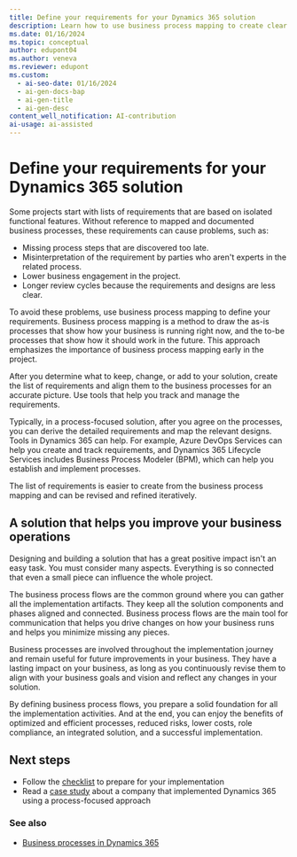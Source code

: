 ```yaml
---
title: Define your requirements for your Dynamics 365 solution
description: Learn how to use business process mapping to create clear and accurate requirements for your Dynamics 365 solution and improve your business operations.
ms.date: 01/16/2024
ms.topic: conceptual
author: edupont04
ms.author: veneva
ms.reviewer: edupont
ms.custom:
  - ai-seo-date: 01/16/2024
  - ai-gen-docs-bap
  - ai-gen-title
  - ai-gen-desc
content_well_notification: AI-contribution
ai-usage: ai-assisted
---
```


# Define your requirements for your Dynamics 365 solution

Some projects start with lists of requirements that are based on isolated functional features. Without reference to mapped and documented business processes, these requirements can cause problems, such as:

- Missing process steps that are discovered too late.
- Misinterpretation of the requirement by parties who aren't experts in the related process.
- Lower business engagement in the project.
- Longer review cycles because the requirements and designs are less clear.

To avoid these problems, use business process mapping to define your requirements. Business process mapping is a method to draw the as-is processes that show how your business is running right now, and the to-be processes that show how it should work in the future. This approach emphasizes the importance of business process mapping early in the project.

After you determine what to keep, change, or add to your solution, create the list of requirements and align them to the business processes for an accurate picture. Use tools that help you track and manage the requirements.

Typically, in a process-focused solution, after you agree on the processes, you can derive the detailed requirements and map the relevant designs. Tools in Dynamics 365 can help. For example, Azure DevOps Services can help you create and track requirements, and Dynamics 365 Lifecycle Services includes Business Process Modeler (BPM), which can help you establish and implement processes.

The list of requirements is easier to create from the business process mapping and can be revised and refined iteratively.

## A solution that helps you improve your business operations

Designing and building a solution that has a great positive impact isn't an easy task. You must consider many aspects. Everything is so connected that even a small piece can influence the whole project.

The business process flows are the common ground where you can gather all the implementation artifacts. They keep all the solution components and phases aligned and connected. Business process flows are the main tool for communication that helps you drive changes on how your business runs and helps you minimize missing any pieces.

Business processes are involved throughout the implementation journey and remain useful for future improvements in your business. They have a lasting impact on your business, as long as you continuously revise them to align with your business goals and vision and reflect any changes in your solution.

By defining business process flows, you prepare a solid foundation for all the implementation activities. And at the end, you can enjoy the benefits of optimized and efficient processes, reduced risks, lower costs, role compliance, an integrated solution, and a successful implementation.

## Next steps

- Follow the [checklist](process-focused-solution-checklist.md) to prepare for your implementation
- Read a [case study](process-focused-solution-case-study-journey.md) about a company that implemented Dynamics 365 using a process-focused approach

### See also

- [Business processes in Dynamics 365](../business-processes/overview.md)
